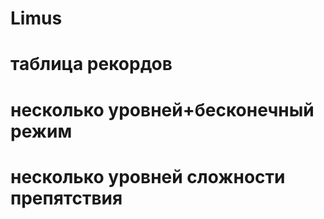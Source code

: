 # Limus
# таблица рекордов
# несколько уровней+бесконечный режим
# несколько уровней сложности препятствия
